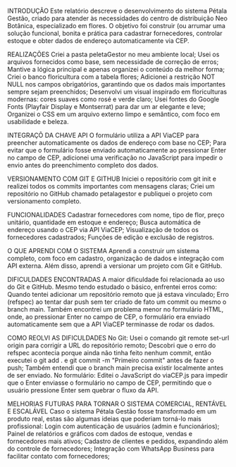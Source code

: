 INTRODUÇÃO
Este relatório descreve o desenvolvimento do sistema Pétala Gestão, criado para atender às necessidades do centro de distribuição Neo Botânica, especializado em flores.
O objetivo foi construir (ou arrumar  uma solução funcional, bonita e prática para cadastrar fornecedores, controlar estoque e obter dados de endereço automaticamente via CEP.

REALIZAÇÕES
Criei a pasta peletaGestor no meu ambiente local;
Usei os arquivos fornecidos como base, sem necessidade de correção de erros;
Mantive a lógica principal e apenas organizei o conteúdo da melhor forma;
Criei o banco floricultura com a tabela flores;
Adicionei a restrição NOT NULL nos campos obrigatórios, garantindo que os dados mais importantes sempre sejam preenchidos;
Desenvolvi um visual inspirado em floriculturas modernas: cores suaves como rosé e verde claro;
Usei fontes do Google Fonts (Playfair Display e Montserrat) para dar um ar elegante e leve;
Organizei o CSS em um arquivo externo limpo e semântico, com foco em usabilidade e beleza.

INTEGRAÇÕ DA CHAVE API
O formulário utiliza a API ViaCEP para preencher automaticamente os dados de endereço com base no CEP;
Para evitar que o formulário fosse enviado automaticamente ao pressionar Enter no campo de CEP, adicionei uma verificação no JavaScript para impedir o envio antes do preenchimento completo dos dados.

VERSIONAMENTO COM GIT E GITHUB
Iniciei o repositório com git init e realizei todos os commits importantes com mensagens claras;
Criei um repositório no GitHub chamado petalagestor e publiquei o projeto com versionamento completo.

FUNCIONALIDADES
Cadastrar fornecedores com nome, tipo de flor, preço unitário, quantidade em estoque e endereço;
Busca automática de endereço usando o CEP via API ViaCEP;
Visualização de todos os fornecedores cadastrados;
Funções de edição e exclusão de registros.

O QUE APRENDI COM O SISTEMA
Aprendi a construir um sistema completo, com foco em cadastro, organização de dados e integração com API externa. Além disso, aprendi a versionar um projeto com Git e GitHub.

DIFICULDADES ENCONTRADAS
A maior dificuldade foi relacionada ao uso do Git e GitHub. Mesmo tendo estudado o básico, enfrentei erros como:
Quando tentei adicionar um repositório remoto que já estava vinculado;
Erro (refspec) ao tentar dar push sem ter criado de fato um commit ou mesmo o branch main.
Também encontrei um problema menor no formulário HTML, onde, ao pressionar Enter no campo de CEP, o formulário era enviado automaticamente sem que a API ViaCEP terminasse de rodar os dados.

COMO REOLVI AS DIFICULDADES
No Git:
Usei o comando git remote set-url origin para corrigir a URL do repositório remoto;
Descobri que o erro do refspec acontecia porque ainda não tinha feito nenhum commit, então executei o git add . e git commit -m "Primeiro commit" antes de fazer o push;
Também entendi que o branch main precisa existir localmente antes de ser enviado.
No formulário:
Editei o JavaScript do viaCEP.js para impedir que o Enter enviasse o formulário no campo de CEP, permitindo que o usuário pressione Enter sem quebrar o fluxo da API.

MELHORIAS FUTURAS PARA TORNAR O SISTEMA COMERCIAL, RENTÁVEL E ESCALÁVEL
Caso o sistema Pétala Gestão fosse transformado em um produto real, estas são algumas ideias que poderiam torná-lo mais profissional:
Login com autenticação de usuários (admin e funcionários);
Painel de relatórios e gráficos com dados de estoque, vendas e fornecedores mais ativos;
Cadastro de clientes e pedidos, expandindo além do controle de fornecedores;
Integração com WhatsApp Business para facilitar contato com fornecedores;
